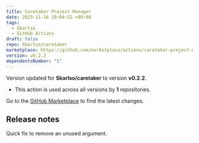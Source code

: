```yaml
---
title: Caretaker Project Manager
date: 2023-11-16 19:04:52 +00:00
tags:
  - Skarlso
  - GitHub Actions
draft: false
repo: Skarlso/caretaker
marketplace: https://github.com/marketplace/actions/caretaker-project-manager
version: v0.2.2
dependentsNumber: "1"
---
```



Version updated for **Skarlso/caretaker** to version **v0.2.2**.
- This action is used across all versions by **1** repositories.

Go to the [GitHub Marketplace](https://github.com/marketplace/actions/caretaker-project-manager) to find the latest changes.

## Release notes

Quick fix to remove an unused argument.
